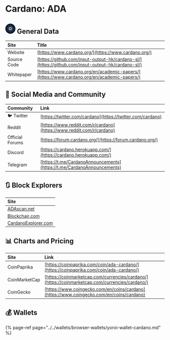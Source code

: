 # Cardano: ADA

## ![](../../.gitbook/assets/ada.png) General Data

| Site | Title |
| :--- | :--- |
| Website | [https://www.cardano.org/](https://www.cardano.org/) |
| Source Code | [https://github.com/input-output-hk/cardano-sl/](https://github.com/input-output-hk/cardano-sl/) |
| Whitepaper | [https://www.cardano.org/en/academic-papers/](https://www.cardano.org/en/academic-papers/) |

## 🙋 Social Media and Community

| Community | Link |
| :--- | :--- |
| 🐦 Twitter | [https://twitter.com/cardano](https://twitter.com/cardano) |
| Reddit | [https://www.reddit.com/r/cardano](https://www.reddit.com/r/cardano) |
| Official Forums | [https://forum.cardano.org/](https://forum.cardano.org/) |
| Discord | [https://cardano.herokuapp.com/](https://cardano.herokuapp.com/) |
| Telegram | [https://t.me/CardanoAnnouncements](https://t.me/CardanoAnnouncements) |

## 🔃 Block Explorers

| Site |
| :--- |
| [ADAscan.net](https://adascan.net/) |
| [Blockchair.com](https://blockchair.com/cardano) |
| [CardanoExplorer.com](https://cardanoexplorer.com/) |

## 📊 Charts and Pricing

| Site | Link |
| :--- | :--- |
| CoinPaprika | [https://coinpaprika.com/coin/ada-cardano/](https://coinpaprika.com/coin/ada-cardano/) |
| CoinMarketCap | [https://coinmarketcap.com/currencies/cardano/](https://coinmarketcap.com/currencies/cardano/) |
| CoinGecko | [https://www.coingecko.com/en/coins/cardano](https://www.coingecko.com/en/coins/cardano) |

## 💰 Wallets

{% page-ref page="../../wallets/browser-wallets/yoroi-wallet-cardano.md" %}

